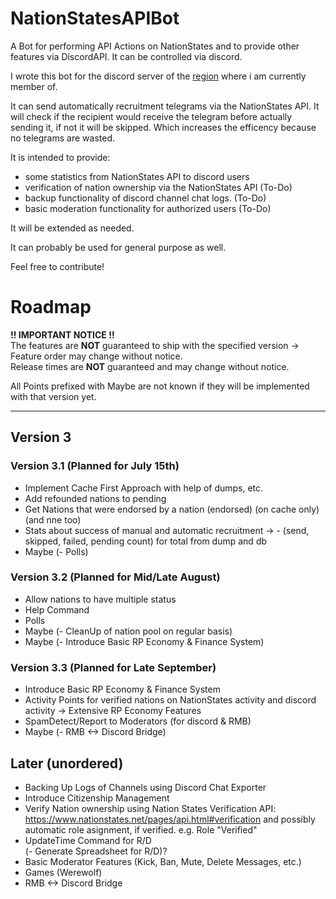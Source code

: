 # NationStatesAPIBot
A Bot for performing API Actions on NationStates and to provide other features via DiscordAPI. It can be controlled via discord.

I wrote this bot for the discord server of the [region](https://www.nationstates.net/region=the_free_nations_region "The Free Nations Region") where i am currently member of. 

It can send automatically recruitment telegrams via the NationStates API.
It will check if the recipient would receive the telegram before actually sending it, if not it will be skipped. Which increases the efficency because no telegrams are wasted.

It is intended to provide:
  - some statistics from NationStates API to discord users
  - verification of nation ownership via the NationStates API (To-Do)
  - backup functionality of discord channel chat logs. (To-Do)
  - basic moderation functionality for authorized users (To-Do)
  
It will be extended as needed.

It can probably be used for general purpose as well.

Feel free to contribute!

# Roadmap

**!! IMPORTANT NOTICE !!**  
The features are **NOT** guaranteed to ship with the specified version -> Feature order may change without notice.  
Release times are **NOT** guaranteed and may change without notice. 

All Points prefixed with Maybe are not known if they will be implemented with that version yet.

---
## Version 3

### Version 3.1 (Planned for July 15th)
- Implement Cache First Approach with help of dumps, etc.
- Add refounded nations to pending  
- Get Nations that were endorsed by a nation (endorsed) (on cache only) (and nne too)
- Stats about success of manual and automatic recruitment -> - (send, skipped, failed, pending count) for total from dump and db  
- Maybe (- Polls)

### Version 3.2 (Planned for Mid/Late August)
- Allow nations to have multiple status
- Help Command
- Polls  
- Maybe (- CleanUp of nation pool on regular basis)  
- Maybe (- Introduce Basic RP Economy & Finance System)  

### Version 3.3 (Planned for Late September)
- Introduce Basic RP Economy & Finance System
- Activity Points for verified nations on NationStates activity and discord activity -> Extensive RP Economy Features
- SpamDetect/Report to Moderators (for discord & RMB)
- Maybe (- RMB <-> Discord Bridge)

## Later (unordered)
- Backing Up Logs of Channels using Discord Chat Exporter
- Introduce Citizenship Management
- Verify Nation ownership using Nation States Verification API: https://www.nationstates.net/pages/api.html#verification and possibly automatic role asignment, if verified. e.g. Role "Verified"
- UpdateTime Command for R/D  
(- Generate Spreadsheet for R/D)?
- Basic Moderator Features (Kick, Ban, Mute, Delete Messages, etc.)
- Games (Werewolf)  
- RMB <-> Discord Bridge
